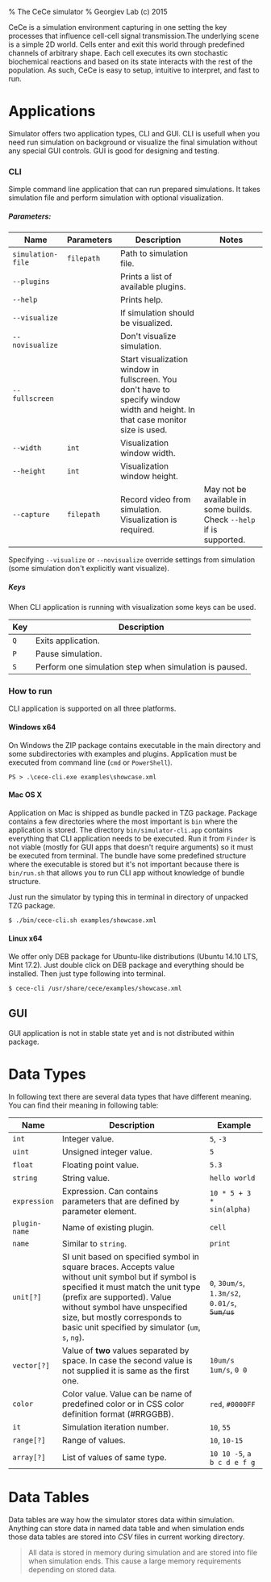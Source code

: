 % The CeCe simulator
% Georgiev Lab (c) 2015

CeCe is a simulation environment capturing in one setting the key processes that influence
cell-cell signal transmission.The underlying scene is a simple 2D world. Cells enter and
exit this world through predefined channels of arbitrary shape. Each cell executes its
own stochastic biochemical reactions and based on its state interacts with the rest of
the population. As such, CeCe is easy to setup, intuitive to interpret, and fast to run.

# Applications

Simulator offers two application types, CLI and GUI. CLI is usefull when you need run simulation on background or visualize the final simulation without any special GUI controls. GUI is good for designing and testing.

### CLI

Simple command line application that can run prepared simulations.
It takes simulation file and perform simulation with optional visualization.

##### Parameters:

| Name              | Parameters | Description                         | Notes |
| ----------------- | ---------- | ----------------------------------- | ----- |
| `simulation-file` | `filepath` | Path to simulation file.            |       |
| `--plugins`       |            | Prints a list of available plugins. |       |
| `--help`          |            | Prints help.                        |       |
| `--visualize`     |            | If simulation should be visualized. |       |
| `--novisualize`   |            | Don't visualize simulation.         |       |
| `--fullscreen`    |            | Start visualization window in fullscreen. You don't have to specify window width and height. In that case monitor size is used. |       |
| `--width`         | `int`      | Visualization window width.         |       |
| `--height`        | `int`      | Visualization window height.        |       |
| `--capture`       | `filepath` | Record video from simulation. Visualization is required. | May not be available in some builds. Check `--help` if is supported. |

Specifying `--visualize` or `--novisualize` override settings from simulation (some simulation don't explicitly want visualize).

##### Keys

When CLI application is running with visualization some keys can be used.

| Key | Description        |
| --- | ------------------ |
| `Q` | Exits application. |
| `P` | Pause simulation.  |
| `S` | Perform one simulation step when simulation is paused. |

### How to run

CLI application is supported on all three platforms.

#### Windows x64

On Windows the ZIP package contains executable in the main directory and some subdirectories with examples and plugins. Application must be executed from command line (`cmd` or `PowerShell`).

```
PS > .\cece-cli.exe examples\showcase.xml
```

#### Mac OS X

Application on Mac is shipped as bundle packed in TZG package. Package contains a few directories where the most important is `bin` where the application is stored. The directory `bin/simulator-cli.app` contains everything that CLI application needs to be executed. Run it from `Finder` is not viable (mostly for GUI apps that doesn't require arguments) so it must be executed from terminal. The bundle have some predefined structure where the executable is stored but it's not important because there is `bin/run.sh` that allows you to run CLI app without knowledge of bundle structure.

Just run the simulator by typing this in terminal in directory of unpacked TZG package.

```bash
$ ./bin/cece-cli.sh examples/showcase.xml
```

#### Linux x64

We offer only DEB package for Ubuntu-like distributions (Ubuntu 14.10 LTS, Mint 17.2).
Just double click on DEB package and everything should be installed. Then just type following into terminal.

```bash
$ cece-cli /usr/share/cece/examples/showcase.xml
```

## GUI

GUI application is not in stable state yet and is not distributed within package.

# Data Types

In following text there are several data types that have different meaning. You can find their meaning in following table:

| Name          | Description                                    | Example |
| ------------- | ---------------------------------------------- | ------- |
| `int`         | Integer value.                                 | `5`, `-3` |
| `uint`        | Unsigned integer value.                        | `5` |
| `float`       | Floating point value.                          | `5.3` |
| `string`      | String value.                                  | `hello world` |
| `expression`  | Expression. Can contains parameters that are defined by parameter element. | `10 * 5 + 3 * sin(alpha)` |
| `plugin-name` | Name of existing plugin.                       | `cell` |
| `name`        | Similar to `string`.                           | `print` |
| `unit[?]`     | SI unit based on specified symbol in square braces. Accepts value without unit symbol but if symbol is specified it must match the unit type (prefix are supported). Value without symbol have unspecified size, but mostly corresponds to basic unit specified by simulator (`um`, `s`, `ng`). | `0`, `30um/s`, `1.3m/s2`, `0.01/s`, <del>`5um/us`</del> |
| `vector[?]`   | Value of **two** values separated by space. In case the second value is not supplied it is same as the first one. | `10um/s 1um/s`, `0 0` |
| `color`       | Color value. Value can be name of predefined color or in CSS color definition format (#RRGGBB). | `red`, `#0000FF` |
| `it`          | Simulation iteration number. | `10`, `55` |
| `range[?]`    | Range of values.             | `10`, `10-15` |
| `array[?]`    | List of values of same type. | `10 10 -5`, `a b c d e f g` |


# Data Tables
Data tables are way how the simulator stores data within simulation. Anything can store data in named data table and when simulation ends those data tables are stored into *CSV* files in current working directory.

> All data is stored in memory during simulation and are stored into file when simulation ends. This cause a large memory requirements depending on stored data.

<!-- include loaders/* -->

<!-- include plugins/* -->
